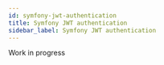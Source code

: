 ```yaml
---
id: symfony-jwt-authentication
title: Symfony JWT authentication
sidebar_label: Symfony JWT authentication
---
```


Work in progress